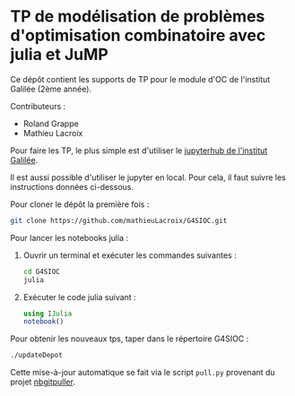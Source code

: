 # TP de modélisation de problèmes d'optimisation combinatoire avec julia et JuMP

Ce dépôt contient les supports de TP pour le module d'OC de l'institut Galilée (2ème année).

Contributeurs :

* Roland Grappe
* Mathieu Lacroix

Pour faire les TP, le plus simple est d'utiliser le [jupyterhub de l'institut Galilée](https://si-galilee.univ-paris13.fr/jupyter/hub/user-redirect/git-pull?repo=https%3A%2F%2Fgithub.com%2FmathieuLacroix%2FG4SIOC&urlpath=lab%2Ftree%2FG4SIOC%2F&branch=master).

Il est aussi possible d'utiliser le jupyter en local. Pour cela, il faut suivre les instructions données ci-dessous.

Pour cloner le dépôt la première fois : 
```bash
git clone https://github.com/mathieuLacroix/G4SIOC.git
```

Pour lancer les notebooks julia :

1. Ouvrir un terminal et exécuter les commandes suivantes :
   ```bash
   cd G4SIOC
   julia
   ```
2. Exécuter le code julia suivant :
   ```julia
   using IJulia
   notebook()
   ```



Pour obtenir les nouveaux tps, taper dans le répertoire G4SIOC :

```bash
./updateDepot
```

Cette mise-à-jour automatique se fait via le script `pull.py` provenant du projet [nbgitpuller](https://github.com/jupyterhub/nbgitpuller/).
